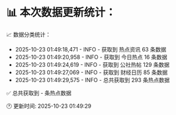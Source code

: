 📊 本次数据更新统计：
==========================

📈 数据分类统计：
- 2025-10-23 01:49:18,471 - INFO - 获取到 热点资讯 63 条数据
- 2025-10-23 01:49:20,958 - INFO - 获取到 今日热点 16 条数据
- 2025-10-23 01:49:24,619 - INFO - 获取到 公社热帖 129 条数据
- 2025-10-23 01:49:27,069 - INFO - 获取到 财经日历 85 条数据
- 2025-10-23 01:49:29,575 - INFO - 总共获取到 293 条热点数据

✅ 总共获取到 - 条热点数据

🕐 更新时间: 2025-10-23 01:49:29
